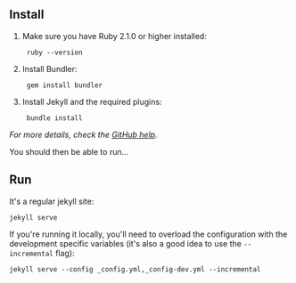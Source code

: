 ## Install

1. Make sure you have Ruby 2.1.0 or higher installed:

        ruby --version

2. Install Bundler:

        gem install bundler

3. Install Jekyll and the required plugins:

        bundle install

*For more details, check the [GitHub help](https://help.github.com/articles/setting-up-your-github-pages-site-locally-with-jekyll/).*

You should then be able to run...

## Run

It's a regular jekyll site:

    jekyll serve

If you're running it locally, you'll need to overload the configuration with the development specific variables (it's also a good idea to use the `--incremental` flag):

    jekyll serve --config _config.yml,_config-dev.yml --incremental
